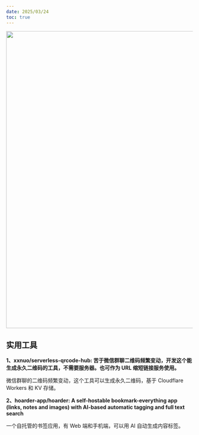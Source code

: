 ```yaml
---
date: 2025/03/24
toc: true
---
```


<img src="https://opengraph.githubassets.com/24d8de2ded33a3c33bbf46bdd4880fb9a732c6e966a1ab40535e42247ae66783/hoarder-app/hoarder" width="800" />

## 实用工具
**1、xxnuo/serverless-qrcode-hub: 苦于微信群聊二维码频繁变动，开发这个能生成永久二维码的工具，不需要服务器。也可作为 URL 缩短链接服务使用。**

微信群聊的二维码频繁变动，这个工具可以生成永久二维码，基于 Cloudflare Workers 和 KV 存储。



**2、hoarder-app/hoarder: A self-hostable bookmark-everything app (links, notes and images) with AI-based automatic tagging and full text search**

一个自托管的书签应用，有 Web 端和手机端，可以用 AI 自动生成内容标签。



